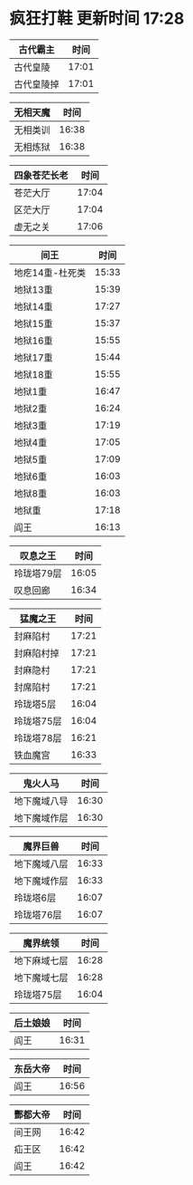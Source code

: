 # 疯狂打鞋 更新时间 17:28

| 古代霸主   | 时间    |
|--------|-------|
| 古代皇陵 | 17:01 |
| 古代皇陵掉 | 17:01 |

| 无相天魔   | 时间    |
|--------|-------|
| 无相类训 | 16:38 |
| 无相炼狱 | 16:38 |

| 四象苍茫长老   | 时间    |
|--------|-------|
| 苍茫大厅 | 17:04 |
| 区茫大厅 | 17:04 |
| 虚无之关 | 17:06 |

| 间王   | 时间    |
|--------|-------|
| 地疙14重-杜死类 | 15:33 |
| 地狱13重 | 15:39 |
| 地狱14重 | 17:27 |
| 地狱15重 | 15:37 |
| 地狱16重 | 15:55 |
| 地狱17重 | 15:44 |
| 地狱18重 | 15:55 |
| 地狱1重 | 16:47 |
| 地狱2重 | 16:24 |
| 地狱3重 | 17:19 |
| 地狱4重 | 17:05 |
| 地狱5重 | 17:09 |
| 地狱6重 | 16:03 |
| 地狱8重 | 16:03 |
| 地狱重 | 17:18 |
| 阎王 | 16:13 |

| 叹息之王   | 时间    |
|--------|-------|
| 玲珑塔79层 | 16:05 |
| 叹息回廊 | 16:34 |

| 猛魔之王   | 时间    |
|--------|-------|
| 封麻陷村 | 17:21 |
| 封麻陷村掉 | 17:21 |
| 封麻隐村 | 17:21 |
| 封席陷村 | 17:21 |
| 玲珑塔5层 | 16:04 |
| 玲珑塔75层 | 16:04 |
| 玲珑塔78层 | 16:21 |
| 铁血魔宫 | 16:33 |

| 鬼火人马   | 时间    |
|--------|-------|
| 地下魔域八导 | 16:30 |
| 地下魔域作层 | 16:30 |

| 魔界巨兽   | 时间    |
|--------|-------|
| 地下魔域八层 | 16:33 |
| 地下魔域作层 | 16:33 |
| 玲珑塔6层 | 16:07 |
| 玲珑塔76层 | 16:07 |

| 魔界统领   | 时间    |
|--------|-------|
| 地下麻域七层 | 16:28 |
| 地下魔域七层 | 16:28 |
| 玲珑塔75层 | 16:04 |

| 后土娘娘   | 时间    |
|--------|-------|
| 阎王 | 16:31 |

| 东岳大帝   | 时间    |
|--------|-------|
| 阎王 | 16:56 |

| 酆都大帝   | 时间    |
|--------|-------|
| 间王网 | 16:42 |
| 疝王区 | 16:42 |
| 阎王 | 16:42 |